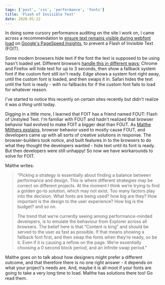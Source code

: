 ```yaml
---
tags: ['post', 'css', 'performance', 'fonts']
title: 'Flash of Invisible Text'
date: 2020-01-22
---
```


In doing some cursory performance auditing on the site I work on, I came across a recommendation to [ensure text remains visible during webfont load](https://web.dev/font-display/?) on [Google's PageSpeed Insights](https://developers.google.com/speed/pagespeed/insights), to prevent a Flash of Invisible Text (FOIT).

Some modern browsers hide text if the font the text is supposed to be using hasn't loaded yet. Different browsers [handle this in different ways](https://web.dev/avoid-invisible-text/); Chrome and Firefox will hide text for up to 3 seconds, then show a fallback system font if the custom font still isn't ready. Edge shows a system font right away, until the custom font is loaded, and then swaps it in. Safari hides the text until the font is ready - with no fallbacks for if the custom font fails to load for whatever reason.

I've started to notice this recently on certain sites recently but didn't realize it was _a thing_ until today.

Digging in a little more, I learned that FOIT has a friend named FOUT: Flash of Unstyled Text. I'm familiar with FOUT and hadn't realized that browser behavior had evolved to make FOIT a bigger deal than FOUT. As [Malthe Milthers explains](https://www.malthemilthers.com/font-loading-strategy-acceptable-flash-of-invisible-text/), browser behavior used to mostly cause FOUT, and developers came up with all sorts of creative solutions in response. The browser-builders took notice, and built features in to the browsers to do what they thought the developers wanted - hide text until its font is ready. But then developers were still unhappy! So now we have workarounds to solve for FOIT. 

Malthe writes: 

> "Picking a strategy is essentially about finding a balance between performance and design. This is where different strategies may be correct on different projects. At the moment I think we’re trying to find a golden go-to solution, which may not exist. Too many factors play into the decision. What fonts are being used? how big are they? How important is the design to the user experience? How big is the budget? and so on.
> 
> The trend that we’re currently seeing among performance-minded developers, is to emulate the behaviour from Explorer across all browsers. The belief here is that “Content is king” and should be served to the user as fast as possible. If that means showing a fallback font first, and then swap the fonts when they’re ready, so be it. Even if it is causing a reflow on the page. We’re essentially choosing a 0 second block period, and an infinite swap period."

Malthe goes on to talk about how designers might prefer a different outcome, and that therefore there is no one right answer - it depends on what your project's needs are. And, maybe it is all moot if your fonts are going to take a very long time to load. Malthe has solutions there too! Go read them.